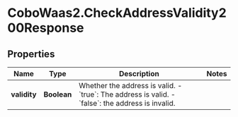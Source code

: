 # CoboWaas2.CheckAddressValidity200Response

## Properties

Name | Type | Description | Notes
------------ | ------------- | ------------- | -------------
**validity** | **Boolean** | Whether the address is valid. - &#x60;true&#x60;: The address is valid. - &#x60;false&#x60;: the address is invalid.  | 


